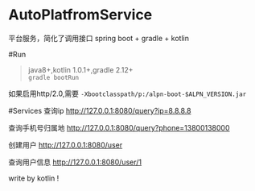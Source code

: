 # AutoPlatfromService
平台服务，简化了调用接口
spring boot + gradle + kotlin

#Run
> java8+,kotlin 1.0.1+,gradle 2.12+   
`gradle bootRun`

如果启用http/2.0,需要 `-Xbootclasspath/p:/alpn-boot-$ALPN_VERSION.jar`

#Services
查询ip
http://127.0.0.1:8080/query?ip=8.8.8.8

查询手机号归属地
http://127.0.0.1:8080/query?phone=13800138000

创建用户
http://127.0.0.1:8080/user

查询用户信息
http://127.0.0.1:8080/user/1

write by kotlin !
